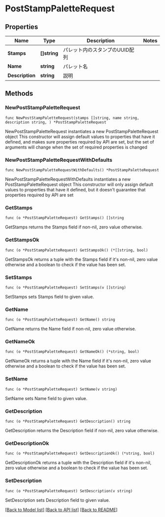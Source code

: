 # PostStampPaletteRequest

## Properties

Name | Type | Description | Notes
------------ | ------------- | ------------- | -------------
**Stamps** | **[]string** | パレット内のスタンプのUUID配列 | 
**Name** | **string** | パレット名 | 
**Description** | **string** | 説明 | 

## Methods

### NewPostStampPaletteRequest

`func NewPostStampPaletteRequest(stamps []string, name string, description string, ) *PostStampPaletteRequest`

NewPostStampPaletteRequest instantiates a new PostStampPaletteRequest object
This constructor will assign default values to properties that have it defined,
and makes sure properties required by API are set, but the set of arguments
will change when the set of required properties is changed

### NewPostStampPaletteRequestWithDefaults

`func NewPostStampPaletteRequestWithDefaults() *PostStampPaletteRequest`

NewPostStampPaletteRequestWithDefaults instantiates a new PostStampPaletteRequest object
This constructor will only assign default values to properties that have it defined,
but it doesn't guarantee that properties required by API are set

### GetStamps

`func (o *PostStampPaletteRequest) GetStamps() []string`

GetStamps returns the Stamps field if non-nil, zero value otherwise.

### GetStampsOk

`func (o *PostStampPaletteRequest) GetStampsOk() (*[]string, bool)`

GetStampsOk returns a tuple with the Stamps field if it's non-nil, zero value otherwise
and a boolean to check if the value has been set.

### SetStamps

`func (o *PostStampPaletteRequest) SetStamps(v []string)`

SetStamps sets Stamps field to given value.


### GetName

`func (o *PostStampPaletteRequest) GetName() string`

GetName returns the Name field if non-nil, zero value otherwise.

### GetNameOk

`func (o *PostStampPaletteRequest) GetNameOk() (*string, bool)`

GetNameOk returns a tuple with the Name field if it's non-nil, zero value otherwise
and a boolean to check if the value has been set.

### SetName

`func (o *PostStampPaletteRequest) SetName(v string)`

SetName sets Name field to given value.


### GetDescription

`func (o *PostStampPaletteRequest) GetDescription() string`

GetDescription returns the Description field if non-nil, zero value otherwise.

### GetDescriptionOk

`func (o *PostStampPaletteRequest) GetDescriptionOk() (*string, bool)`

GetDescriptionOk returns a tuple with the Description field if it's non-nil, zero value otherwise
and a boolean to check if the value has been set.

### SetDescription

`func (o *PostStampPaletteRequest) SetDescription(v string)`

SetDescription sets Description field to given value.



[[Back to Model list]](../README.md#documentation-for-models) [[Back to API list]](../README.md#documentation-for-api-endpoints) [[Back to README]](../README.md)


